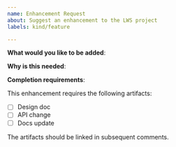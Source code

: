 ```yaml
---
name: Enhancement Request
about: Suggest an enhancement to the LWS project
labels: kind/feature

---
```

<!-- Please only use this template for submitting enhancement requests -->

**What would you like to be added**:

**Why is this needed**:

**Completion requirements**:

This enhancement requires the following artifacts:

- [ ] Design doc
- [ ] API change
- [ ] Docs update

The artifacts should be linked in subsequent comments.
